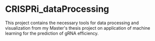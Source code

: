 # CRISPRi_dataProcessing
This project contains the necessary tools for data processing and visualization from my Master's thesis project on application of machine learning for the prediction of gRNA efficiency.
